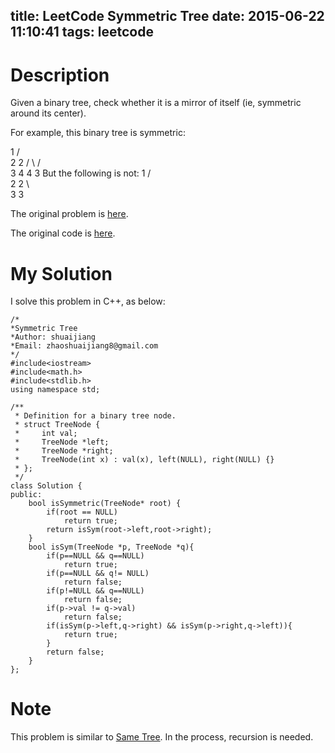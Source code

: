 title: LeetCode Symmetric Tree
date: 2015-06-22 11:10:41
tags: leetcode 
---



# Description

Given a binary tree, check whether it is a mirror of itself (ie, symmetric around its center).

For example, this binary tree is symmetric:

1
   /  \
   2    2
 / \   / \
3  4   4  3
But the following is not:
    1
   / \
  2   2
   \    \
   3     3


The original problem is [here](https://leetcode.com/problems/symmetric-tree/ "Problem").

The original code is [here](https://github.com/shuaijiang/LeetCode/blob/master/SymmetricTree.cpp "Code").
<!--more-->

# My Solution
I solve this problem in C++, as below:
	

	/*
	*Symmetric Tree
	*Author: shuaijiang
	*Email: zhaoshuaijiang8@gmail.com
	*/
	#include<iostream>
	#include<math.h>
	#include<stdlib.h>
	using namespace std;

	/**
	 * Definition for a binary tree node.
	 * struct TreeNode {
	 *     int val;
	 *     TreeNode *left;
	 *     TreeNode *right;
	 *     TreeNode(int x) : val(x), left(NULL), right(NULL) {}
	 * };
	 */
	class Solution {
	public:
	    bool isSymmetric(TreeNode* root) {
	    	if(root == NULL)
	    		return true;
	    	return isSym(root->left,root->right);
	    }
	    bool isSym(TreeNode *p, TreeNode *q){
	    	if(p==NULL && q==NULL)
	    		return true; 
	    	if(p==NULL && q!= NULL)
	    		return false;
	    	if(p!=NULL && q==NULL)
	    		return false;
	    	if(p->val != q->val)
	    		return false;
	    	if(isSym(p->left,q->right) && isSym(p->right,q->left)){
	    		return true;
	    	}
	    	return false;
	    }
	};


# Note
This problem is similar to [Same Tree](https://leetcode.com/problems/same-tree/ "Problem"). In the process, recursion is needed. 

